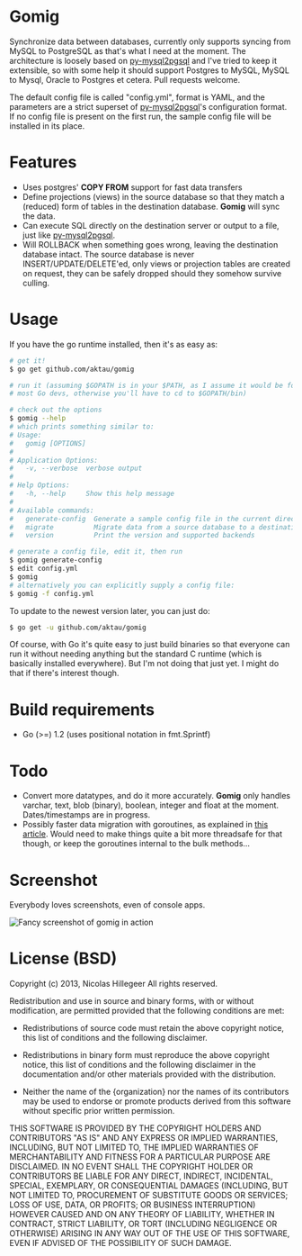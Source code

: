 Gomig
=====

Synchronize data between databases, currently only supports syncing from
MySQL to PostgreSQL as that's what I need at the moment. The
architecture is loosely based on
[py-mysql2pgsql](https://github.com/philipsoutham/py-mysql2pgsql/) and
I've tried to keep it extensible, so with some help it should support
Postgres to MySQL, MySQL to Mysql, Oracle to Postgres et cetera.  Pull
requests welcome.

The default config file is called "config.yml", format is YAML,
and the parameters are a strict superset of
[py-mysql2pgsql](https://github.com/philipsoutham/py-mysql2pgsql/)'s
configuration format. If no config file is present on the first run, the
sample config file will be installed in its place.

Features
========
- Uses postgres' **COPY FROM** support for fast data transfers
- Define projections (views) in the source database so that they match a
  (reduced) form of tables in the destination database. **Gomig** will
  sync the data.
- Can execute SQL directly on the destination server or output to a
  file, just like
  [py-mysql2pgsql](https://github.com/philipsoutham/py-mysql2pgsql/).
- Will ROLLBACK when something goes wrong, leaving the destination
  database intact. The source database is never INSERT/UPDATE/DELETE'ed,
  only views or projection tables are created on request, they can be
  safely dropped should they somehow survive culling.

Usage
=====
If you have the go runtime installed, then it's as easy as:

```bash
# get it!
$ go get github.com/aktau/gomig

# run it (assuming $GOPATH is in your $PATH, as I assume it would be for
# most Go devs, otherwise you'll have to cd to $GOPATH/bin)

# check out the options
$ gomig --help
# which prints something similar to:
# Usage:
#   gomig [OPTIONS]
#
# Application Options:
#   -v, --verbose  verbose output
#
# Help Options:
#   -h, --help     Show this help message
#
# Available commands:
#   generate-config  Generate a sample config file in the current directory
#   migrate          Migrate data from a source database to a destination file/database
#   version          Print the version and supported backends

# generate a config file, edit it, then run
$ gomig generate-config
$ edit config.yml
$ gomig
# alternatively you can explicitly supply a config file:
$ gomig -f config.yml
```

To update to the newest version later, you can just do:

```bash
$ go get -u github.com/aktau/gomig
```

Of course, with Go it's quite easy to just build binaries so that
everyone can run it without needing anything but the standard C runtime
(which is basically installed everywhere). But I'm not doing that just
yet. I might do that if there's interest though.

Build requirements
==================
- Go (>=) 1.2 (uses positional notation in fmt.Sprintf)

Todo
====
- Convert more datatypes, and do it more accurately. **Gomig** only
  handles varchar, text, blob (binary), boolean, integer and float at
  the moment. Dates/timestamps are in progress.
- Possibly faster data migration with goroutines, as explained in [this
  article](http://www.acloudtree.com/how-to-shove-data-into-postgres-using-goroutinesgophers-and-golang/).
  Would need to make things quite a bit more threadsafe for that though,
  or keep the goroutines internal to the bulk methods...

Screenshot
==========

Everybody loves screenshots, even of console apps.

![Fancy screenshot of gomig in action](http://aktau.github.io/gomig/images/screen-0.4.0-1.png)

License (BSD)
======================

Copyright (c) 2013, Nicolas Hillegeer
All rights reserved.

Redistribution and use in source and binary forms, with or without modification,
are permitted provided that the following conditions are met:

* Redistributions of source code must retain the above copyright notice, this
  list of conditions and the following disclaimer.

* Redistributions in binary form must reproduce the above copyright notice, this
  list of conditions and the following disclaimer in the documentation and/or
  other materials provided with the distribution.

* Neither the name of the {organization} nor the names of its
  contributors may be used to endorse or promote products derived from
  this software without specific prior written permission.

THIS SOFTWARE IS PROVIDED BY THE COPYRIGHT HOLDERS AND CONTRIBUTORS "AS IS" AND
ANY EXPRESS OR IMPLIED WARRANTIES, INCLUDING, BUT NOT LIMITED TO, THE IMPLIED
WARRANTIES OF MERCHANTABILITY AND FITNESS FOR A PARTICULAR PURPOSE ARE
DISCLAIMED. IN NO EVENT SHALL THE COPYRIGHT HOLDER OR CONTRIBUTORS BE LIABLE FOR
ANY DIRECT, INDIRECT, INCIDENTAL, SPECIAL, EXEMPLARY, OR CONSEQUENTIAL DAMAGES
(INCLUDING, BUT NOT LIMITED TO, PROCUREMENT OF SUBSTITUTE GOODS OR SERVICES;
LOSS OF USE, DATA, OR PROFITS; OR BUSINESS INTERRUPTION) HOWEVER CAUSED AND ON
ANY THEORY OF LIABILITY, WHETHER IN CONTRACT, STRICT LIABILITY, OR TORT
(INCLUDING NEGLIGENCE OR OTHERWISE) ARISING IN ANY WAY OUT OF THE USE OF THIS
SOFTWARE, EVEN IF ADVISED OF THE POSSIBILITY OF SUCH DAMAGE.

